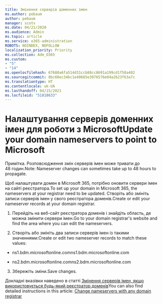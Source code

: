 ```yaml
---
title: Змінення серверів доменних імен
ms.author: pebaum
author: pebaum
manager: scotv
ms.date: 04/21/2020
ms.audience: Admin
ms.topic: article
ms.service: o365-administration
ROBOTS: NOINDEX, NOFOLLOW
localization_priority: Priority
ms.collection: Adm_O365
ms.custom:
- "5"
- "14"
ms.openlocfilehash: 67680a6fa514d31ccb88cc8691a199cd1f58a402
ms.sourcegitcommit: 8bc60ec34bc1e40685e3976576e04a2623f63a7c
ms.translationtype: HT
ms.contentlocale: uk-UA
ms.lasthandoff: 04/15/2021
ms.locfileid: "51818633"
---
```

# <a name="update-your-domain-nameservers-to-point-to-microsoft"></a><span data-ttu-id="fd7b3-102">Налаштування серверів доменних імен для роботи з Microsoft</span><span class="sxs-lookup"><span data-stu-id="fd7b3-102">Update your domain nameservers to point to Microsoft</span></span>

<span data-ttu-id="fd7b3-103">Примітка. Розповсюдження змін серверів імен може тривати до 48 годин.</span><span class="sxs-lookup"><span data-stu-id="fd7b3-103">Note: Nameserver changes can sometimes take up to 48 hours to propagate.</span></span>
  
<span data-ttu-id="fd7b3-104">Щоб налаштувати домен в Microsoft 365, потрібно оновити сервери імен на сайті реєстратора.</span><span class="sxs-lookup"><span data-stu-id="fd7b3-104">To set up your domain in Microsoft 365, the nameservers at your registrar need to be updated.</span></span> <span data-ttu-id="fd7b3-105">Створіть або змініть записи серверів імен у свого реєстратора доменів.</span><span class="sxs-lookup"><span data-stu-id="fd7b3-105">Create or edit your nameserver records at your domain registrar.</span></span>
  
1. <span data-ttu-id="fd7b3-106">Перейдіть на веб-сайт реєстратора доменів і знайдіть область, де можна змінити сервери імен.</span><span class="sxs-lookup"><span data-stu-id="fd7b3-106">Go to your domain registrar's website and find the area where you can edit the nameservers.</span></span>
  
2. <span data-ttu-id="fd7b3-107">Створіть або змініть два записи серверів імен із такими значеннями:</span><span class="sxs-lookup"><span data-stu-id="fd7b3-107">Create or edit two nameserver records to match these values:</span></span>

  - <span data-ttu-id="fd7b3-108">ns1.bdm.microsoftonline.com</span><span class="sxs-lookup"><span data-stu-id="fd7b3-108">ns1.bdm.microsoftonline.com</span></span>

  - <span data-ttu-id="fd7b3-109">ns2.bdm.microsoftonline.com</span><span class="sxs-lookup"><span data-stu-id="fd7b3-109">ns2.bdm.microsoftonline.com</span></span>

3. <span data-ttu-id="fd7b3-110">Збережіть зміни.</span><span class="sxs-lookup"><span data-stu-id="fd7b3-110">Save changes.</span></span>

<span data-ttu-id="fd7b3-111">Докладні вказівки наведено в статті [Змінення серверів імен, якщо використовується будь-який реєстратор доменів](https://docs.microsoft.com/microsoft-365/admin/get-help-with-domains/change-nameservers-at-any-domain-registrar)</span><span class="sxs-lookup"><span data-stu-id="fd7b3-111">You can also find detailed instructions in this article: [Change nameservers with any domain registrar](https://docs.microsoft.com/microsoft-365/admin/get-help-with-domains/change-nameservers-at-any-domain-registrar)</span></span>
  
